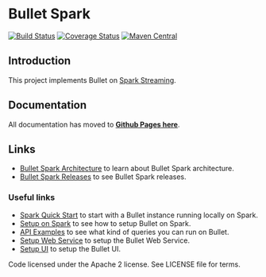 # Bullet Spark

[![Build Status](https://travis-ci.com/bullet-db/bullet-spark.svg?branch=master)](https://travis-ci.com/bullet-db/bullet-spark) [![Coverage Status](https://coveralls.io/repos/github/bullet-db/bullet-spark/badge.svg?branch=master)](https://coveralls.io/github/bullet-db/bullet-spark?branch=master) [![Maven Central](https://maven-badges.herokuapp.com/maven-central/com.yahoo.bullet/bullet-spark/badge.svg)](https://maven-badges.herokuapp.com/maven-central/com.yahoo.bullet/bullet-spark/)

## Introduction

This project implements Bullet on [Spark Streaming](https://spark.apache.org/streaming).

## Documentation

All documentation has moved to **[Github Pages here](https://bullet-db.github.io/)**.

## Links

* [Bullet Spark Architecture](https://bullet-db.github.io/backend/spark-architecture/) to learn about Bullet Spark architecture.
* [Bullet Spark Releases](https://bullet-db.github.io/releases/#bullet-spark) to see Bullet Spark releases.

### Useful links

* [Spark Quick Start](https://bullet-db.github.io/quick-start/spark) to start with a Bullet instance running locally on Spark.
* [Setup on Spark](https://bullet-db.github.io/backend/spark-setup/) to see how to setup Bullet on Spark.
* [API Examples](https://bullet-db.github.io/ws/examples/) to see what kind of queries you can run on Bullet.
* [Setup Web Service](https://bullet-db.github.io/ws/setup/) to setup the Bullet Web Service.
* [Setup UI](https://bullet-db.github.io/ui/setup/) to setup the Bullet UI.

Code licensed under the Apache 2 license. See LICENSE file for terms.
